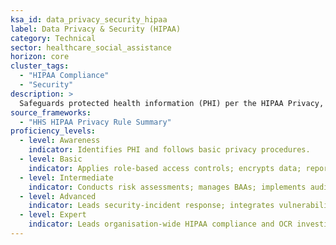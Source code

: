 ```yaml
---
ksa_id: data_privacy_security_hipaa
label: Data Privacy & Security (HIPAA)
category: Technical
sector: healthcare_social_assistance
horizon: core
cluster_tags:
  - "HIPAA Compliance"
  - "Security"
description: >
  Safeguards protected health information (PHI) per the HIPAA Privacy, Security, and Breach-Notification Rules; implements administrative, physical, and technical safeguards and conducts risk assessments.
source_frameworks:
  - "HHS HIPAA Privacy Rule Summary"
proficiency_levels:
  - level: Awareness
    indicator: Identifies PHI and follows basic privacy procedures.
  - level: Basic
    indicator: Applies role-based access controls; encrypts data; reports incidents promptly.
  - level: Intermediate
    indicator: Conducts risk assessments; manages BAAs; implements audit controls.
  - level: Advanced
    indicator: Leads security-incident response; integrates vulnerability testing; audits logs and DLP tools; trains workforce.
  - level: Expert
    indicator: Leads organisation-wide HIPAA compliance and OCR investigations; aligns with international standards; influences policy.
---
```

